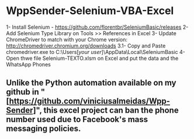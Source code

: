 # WppSender-Selenium-VBA-Excel

1- Install Selenium - https://github.com/florentbr/SeleniumBasic/releases
2- Add Selenium Type Library on Tools >> References in Excel
3- Update ChromeDriver to match with your Chrome version: http://chromedriver.chromium.org/downloads
	  3.1- Copy and Paste chromedriver.exe to C:\Users\[*your user*]\AppData\Local\SeleniumBasic 
4- Open thwe file Selenium-TEXTO.xlsm on Excel and put the data and the WhatsApp Phones

## Unlike the Python automation available on my github in "[https://github.com/viniciusalmeidas/Wpp-Sender]", this excel project can ban the phone number used due to Facebook's mass messaging policies.
